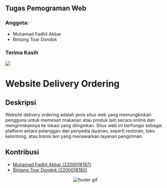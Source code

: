 ## Tugas Pemograman Web

### Anggota:

- Muhamad Fadhli Akbar
- Bintang Toar Dondok

### Terima Kasih

[![](Sengoku)](https://user-images.githubusercontent.com/104522615/236689711-6a8a4b77-44df-4cbd-826b-279a144fd139.gif)

# Website Delivery Ordering

## Deskripsi

Website delivery ordering adalah jenis situs web yang memungkinkan pengguna untuk memesan makanan atau produk lain secara online dan mengirimkannya ke lokasi yang diinginkan. Situs web ini berfungsi sebagai platform antara pelanggan dan penyedia layanan, seperti restoran, toko kelontong, atau bisnis lain yang menawarkan layanan pengiriman.

## Kontribusi

- [Muhamad Fadhli Akbar (2200018197)](https://github.com/fdhliakbar/)
- [Bintang Toar Dondok (2200018180)](https://github.com/skyy90/)

<p align="center">
    <img src="https://github.com/fdhliakbar/pweb-project/assets/104522615/2a102bd3-7a8c-4578-b649-382b813ff9b0" alt="footer gif">
</p>
